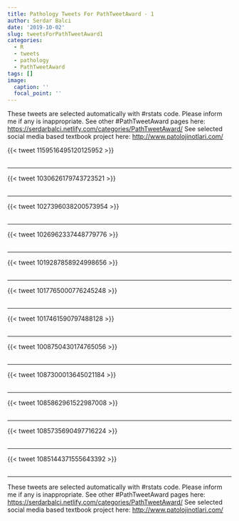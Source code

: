 ```yaml
---
title: Pathology Tweets For PathTweetAward - 1
author: Serdar Balci
date: '2019-10-02'
slug: tweetsForPathTweetAward1
categories:
  - R
  - tweets
  - pathology
  - PathTweetAward
tags: []
image:
  caption: ''
  focal_point: ''
---
```



These tweets are selected automatically with #rstats code. Please inform me if any is inappropriate.
See other #PathTweetAward pages here: https://serdarbalci.netlify.com/categories/PathTweetAward/ 
See selected social media based textbook project here: http://www.patolojinotlari.com/

{{< tweet 1159516495120125952 >}}
<br>
<br>
<hr>
{{< tweet 1030626179743723521 >}}
<br>
<br>
<hr>
{{< tweet 1027396038200573954 >}}
<br>
<br>
<hr>
{{< tweet 1026962337448779776 >}}
<br>
<br>
<hr>
{{< tweet 1019287858924998656 >}}
<br>
<br>
<hr>
{{< tweet 1017765000776245248 >}}
<br>
<br>
<hr>
{{< tweet 1017461590797488128 >}}
<br>
<br>
<hr>
{{< tweet 1008750430174765056 >}}
<br>
<br>
<hr>
{{< tweet 1087300013645021184 >}}
<br>
<br>
<hr>
{{< tweet 1085862961522987008 >}}
<br>
<br>
<hr>
{{< tweet 1085735690497716224 >}}
<br>
<br>
<hr>
{{< tweet 1085144371555643392 >}}
<br>
<br>
<hr>


These tweets are selected automatically with #rstats code. Please inform me if any is inappropriate.
See other #PathTweetAward pages here: https://serdarbalci.netlify.com/categories/PathTweetAward/ 
See selected social media based textbook project here: http://www.patolojinotlari.com/

